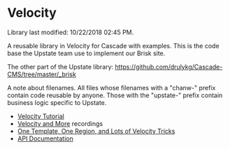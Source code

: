 # Velocity

Library last modified: 10/22/2018 02:45 PM.

A reusable library in Velocity for Cascade with examples. This is the code base the Upstate team use to implement our Brisk site.

The other part of the Upstate library: https://github.com/drulykg/Cascade-CMS/tree/master/_brisk

A note about filenames. All files whose filenames with a "chanw-" prefix contain code reusable by anyone. Those with the "upstate-" prefix contain business logic specific to Upstate.

<ul>
<li>
<a href="http://www.upstate.edu/formats/velocity/courses/index.php">Velocity Tutorial</a></li>
<li><a href="https://www.youtube.com/playlist?list=PL5FL7lAbKiG-AYX35qK8y0FN7RgJl9ISD">Velocity and More</a> recordings</li>
<li><a href="https://www.youtube.com/playlist?list=PLiPcpR6GRx5dN3Z5-tAAMLgFX59Njkv6f">One Template, One Region, and Lots of Velocity Tricks</a></li>
<li><a href="http://www.upstate.edu/formats/velocity/api-documentation/index.php">API Documentation</a></li>
</ul>